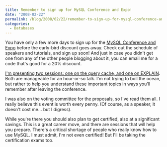 ```yaml
---
title: Remember to sign up for MySQL Conference and Expo!
date: "2008-02-22"
permalink: /blog/2008/02/22/remember-to-sign-up-for-mysql-conference-and-expo/
categories:
  - Databases
---
```

You have only a few more days to sign up for the [MySQL Conference and Expo][1] before the early-bird discount goes away. Check out the schedule of speakers and tutorials, and sign up soon! And just in case you didn't get one from any of the other people blogging about it, you can email me for a code that's good for a 20% discount.

[I'm presenting two sessions: one on the query cache, and one on EXPLAIN][2]. Both are manageable for an hour-or-so talk. I'm not trying to boil the ocean, but rather to help you understand these important topics in ways you'll remember after leaving the conference.

I was also on the voting committee for the proposals, so I've read them all. I really believe this event is worth every penny. (Of course, as a speaker, it doesn't cost me&#8230; but I digress).

While you're there you should also plan to get certified, also at a significant savings. This is a great career move, and there are sessions that will help you prepare. There's a critical shortage of people who really know how to use MySQL. I must admit, I'm not even certified! But I'll be taking the certification exams too.

 [1]: http://www.mysqlconf.com/
 [2]: http://en.oreilly.com/mysql2008/public/schedule/speaker/142

